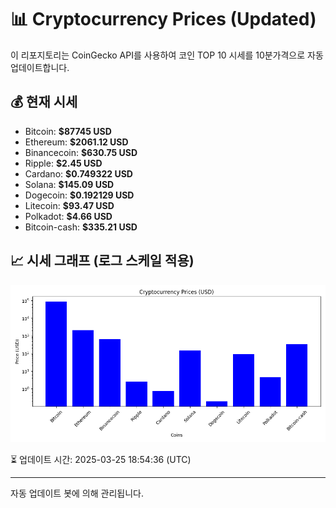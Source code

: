 
# 📊 Cryptocurrency Prices (Updated)

이 리포지토리는 CoinGecko API를 사용하여 코인 TOP 10 시세를 10분가격으로 자동 업데이트합니다.

## 💰 현재 시세
- Bitcoin: **$87745 USD**
- Ethereum: **$2061.12 USD**
- Binancecoin: **$630.75 USD**
- Ripple: **$2.45 USD**
- Cardano: **$0.749322 USD**
- Solana: **$145.09 USD**
- Dogecoin: **$0.192129 USD**
- Litecoin: **$93.47 USD**
- Polkadot: **$4.66 USD**
- Bitcoin-cash: **$335.21 USD**

## 📈 시세 그래프 (로그 스케일 적용)
![Crypto Prices](crypto_prices.png)

⏳ 업데이트 시간: 2025-03-25 18:54:36 (UTC)

---
자동 업데이트 봇에 의해 관리됩니다.

